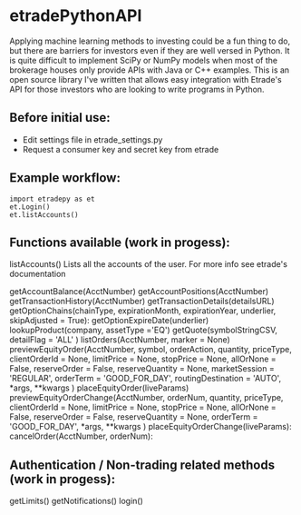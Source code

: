 # etradePythonAPI

Applying machine learning methods to investing could be a fun thing to do, but there are barriers for investors even if they are well versed in Python. It is quite difficult to implement SciPy or NumPy models when most of the brokerage houses only provide APIs with Java or C++ examples. This is an open source library I've written that allows easy integration with Etrade's API for those investors who are looking to write programs in Python.

## Before initial use:
  * Edit settings file in etrade_settings.py
  * Request a consumer key and secret key from etrade

## Example workflow:
```
import etradepy as et
et.Login()
et.listAccounts()
```

## Functions available (work in progess):
listAccounts()
  Lists all the accounts of the user. 
  For more info see etrade's documentation

getAccountBalance(AcctNumber)
getAccountPositions(AcctNumber)
getTransactionHistory(AcctNumber)
getTransactionDetails(detailsURL)
getOptionChains(chainType, expirationMonth, expirationYear, underlier, skipAdjusted = True):
getOptionExpireDate(underlier)
lookupProduct(company, assetType ='EQ')
getQuote(symbolStringCSV, detailFlag = 'ALL' )
listOrders(AcctNumber, marker = None)
previewEquityOrder(AcctNumber, symbol, orderAction, quantity, priceType, 
                        clientOrderId = None,
                        limitPrice = None, 
                        stopPrice = None,
                        allOrNone = False, 
                        reserveOrder = False, 
                        reserveQuantity = None, 
                        marketSession = 'REGULAR',
                        orderTerm = 'GOOD_FOR_DAY',
                        routingDestination = 'AUTO',
                        *args,
                        **kwargs
                      )
placeEquityOrder(liveParams)
previewEquityOrderChange(AcctNumber, orderNum, quantity, priceType, 
                        clientOrderId = None,
                        limitPrice = None, 
                        stopPrice = None,
                        allOrNone = False, 
                        reserveOrder = False, 
                        reserveQuantity = None, 
                        orderTerm = 'GOOD_FOR_DAY',
                        *args,
                        **kwargs
                      )
placeEquityOrderChange(liveParams):
cancelOrder(AcctNumber, orderNum):

## Authentication / Non-trading related methods (work in progess):
getLimits()
getNotifications()
login()

